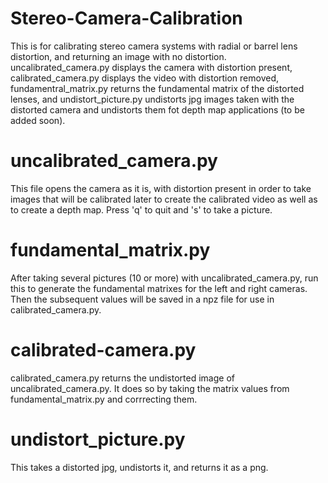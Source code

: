 # Stereo-Camera-Calibration

This is for calibrating stereo camera systems with radial or barrel lens distortion, and returning an image with no distortion. uncalibrated_camera.py displays the camera with distortion present, calibrated_camera.py displays the video with distortion removed, fundamentral_matrix.py returns the fundamental matrix of the distorted lenses, and undistort_picture.py undistorts jpg images taken with the distorted camera and undistorts them fot depth map applications (to be added soon). 

# uncalibrated_camera.py
This file opens the camera as it is, with distortion present in order to take images that will be calibrated later to create the calibrated video as well as to create a depth map. Press 'q' to quit and 's' to take a picture. 

# fundamental_matrix.py
After taking several pictures (10 or more) with uncalibrated_camera.py, run this to generate the fundamental matrixes for the left and right cameras. Then the subsequent values
will be saved in a npz file for use in calibrated_camera.py.

# calibrated-camera.py
calibrated_camera.py returns the undistorted image of uncalibrated_camera.py. It does so by taking the matrix values from fundamental_matrix.py and corrrecting them.

# undistort_picture.py
This takes a distorted jpg, undistorts it, and returns it as a png.

